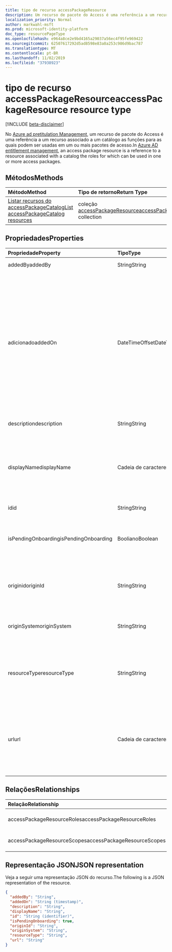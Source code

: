 ```yaml
---
title: tipo de recurso accessPackageResource
description: Um recurso de pacote do Access é uma referência a um recurso associado a um catálogo as funções para as quais podem ser usadas em um ou mais pacotes de acesso.
localization_priority: Normal
author: markwahl-msft
ms.prod: microsoft-identity-platform
doc_type: resourcePageType
ms.openlocfilehash: e964a8ce2e9bd4165a29037a56ec4f95fe969422
ms.sourcegitcommit: 62507617292d5ad8598e83a8a253c986d9bac787
ms.translationtype: MT
ms.contentlocale: pt-BR
ms.lasthandoff: 11/02/2019
ms.locfileid: "37938923"
---
```

# <a name="accesspackageresource-resource-type"></a><span data-ttu-id="74c8b-103">tipo de recurso accessPackageResource</span><span class="sxs-lookup"><span data-stu-id="74c8b-103">accessPackageResource resource type</span></span>

[!INCLUDE [beta-disclaimer](../../includes/beta-disclaimer.md)]

<span data-ttu-id="74c8b-104">No [Azure ad pretitulation Management](entitlementmanagement-root.md), um recurso de pacote do Access é uma referência a um recurso associado a um catálogo as funções para as quais podem ser usadas em um ou mais pacotes de acesso.</span><span class="sxs-lookup"><span data-stu-id="74c8b-104">In [Azure AD entitlement management](entitlementmanagement-root.md), an access package resource is a reference to a resource associated with a catalog the roles for which can be used in one or more access packages.</span></span>

## <a name="methods"></a><span data-ttu-id="74c8b-105">Métodos</span><span class="sxs-lookup"><span data-stu-id="74c8b-105">Methods</span></span>

| <span data-ttu-id="74c8b-106">Método</span><span class="sxs-lookup"><span data-stu-id="74c8b-106">Method</span></span>       | <span data-ttu-id="74c8b-107">Tipo de retorno</span><span class="sxs-lookup"><span data-stu-id="74c8b-107">Return Type</span></span> | <span data-ttu-id="74c8b-108">Descrição</span><span class="sxs-lookup"><span data-stu-id="74c8b-108">Description</span></span> |
|:-------------|:------------|:------------|
| [<span data-ttu-id="74c8b-109">Listar recursos do accessPackageCatalog</span><span class="sxs-lookup"><span data-stu-id="74c8b-109">List accessPackageCatalog resources</span></span>](../api/accesspackagecatalog-list-accesspackageresources.md) | <span data-ttu-id="74c8b-110">coleção [accessPackageResource](accesspackageresource.md)</span><span class="sxs-lookup"><span data-stu-id="74c8b-110">[accessPackageResource](accesspackageresource.md) collection</span></span> | <span data-ttu-id="74c8b-111">Recupere uma lista de objetos accesspackageresource.</span><span class="sxs-lookup"><span data-stu-id="74c8b-111">Retrieve a list of accesspackageresource objects.</span></span> |

## <a name="properties"></a><span data-ttu-id="74c8b-112">Propriedades</span><span class="sxs-lookup"><span data-stu-id="74c8b-112">Properties</span></span>

| <span data-ttu-id="74c8b-113">Propriedade</span><span class="sxs-lookup"><span data-stu-id="74c8b-113">Property</span></span>     | <span data-ttu-id="74c8b-114">Tipo</span><span class="sxs-lookup"><span data-stu-id="74c8b-114">Type</span></span>        | <span data-ttu-id="74c8b-115">Descrição</span><span class="sxs-lookup"><span data-stu-id="74c8b-115">Description</span></span> |
|:-------------|:------------|:------------|
|<span data-ttu-id="74c8b-116">addedBy</span><span class="sxs-lookup"><span data-stu-id="74c8b-116">addedBy</span></span>|<span data-ttu-id="74c8b-117">String</span><span class="sxs-lookup"><span data-stu-id="74c8b-117">String</span></span>|<span data-ttu-id="74c8b-118">Somente leitura.</span><span class="sxs-lookup"><span data-stu-id="74c8b-118">Read-only.</span></span>|
|<span data-ttu-id="74c8b-119">adicionado</span><span class="sxs-lookup"><span data-stu-id="74c8b-119">addedOn</span></span>|<span data-ttu-id="74c8b-120">DateTimeOffset</span><span class="sxs-lookup"><span data-stu-id="74c8b-120">DateTimeOffset</span></span>|<span data-ttu-id="74c8b-p101">O tipo Timestamp representa informações de data e hora usando o formato ISO 8601 e está sempre no horário UTC. Por exemplo, meia-noite em UTC no dia 1º de janeiro de 2014 teria esta aparência: `'2014-01-01T00:00:00Z'`</span><span class="sxs-lookup"><span data-stu-id="74c8b-p101">The Timestamp type represents date and time information using ISO 8601 format and is always in UTC time. For example, midnight UTC on Jan 1, 2014 would look like this: `'2014-01-01T00:00:00Z'`</span></span>|
|<span data-ttu-id="74c8b-123">description</span><span class="sxs-lookup"><span data-stu-id="74c8b-123">description</span></span>|<span data-ttu-id="74c8b-124">String</span><span class="sxs-lookup"><span data-stu-id="74c8b-124">String</span></span>|<span data-ttu-id="74c8b-125">Uma descrição do recurso.</span><span class="sxs-lookup"><span data-stu-id="74c8b-125">A description for the resource.</span></span>|
|<span data-ttu-id="74c8b-126">displayName</span><span class="sxs-lookup"><span data-stu-id="74c8b-126">displayName</span></span>|<span data-ttu-id="74c8b-127">Cadeia de caracteres</span><span class="sxs-lookup"><span data-stu-id="74c8b-127">String</span></span>|<span data-ttu-id="74c8b-128">O nome de exibição do recurso, como o nome do aplicativo, o nome do grupo ou o nome do site.</span><span class="sxs-lookup"><span data-stu-id="74c8b-128">The display name of the resource, such as the application name, group name or site name.</span></span>|
|<span data-ttu-id="74c8b-129">id</span><span class="sxs-lookup"><span data-stu-id="74c8b-129">id</span></span>|<span data-ttu-id="74c8b-130">String</span><span class="sxs-lookup"><span data-stu-id="74c8b-130">String</span></span>| <span data-ttu-id="74c8b-131">Somente leitura.</span><span class="sxs-lookup"><span data-stu-id="74c8b-131">Read-only.</span></span>|
|<span data-ttu-id="74c8b-132">isPendingOnboarding</span><span class="sxs-lookup"><span data-stu-id="74c8b-132">isPendingOnboarding</span></span>|<span data-ttu-id="74c8b-133">Booliano</span><span class="sxs-lookup"><span data-stu-id="74c8b-133">Boolean</span></span>|<span data-ttu-id="74c8b-134">True se o recurso ainda não está disponível para atribuição.</span><span class="sxs-lookup"><span data-stu-id="74c8b-134">True if the resource is not yet available for assignment.</span></span>|
|<span data-ttu-id="74c8b-135">originid</span><span class="sxs-lookup"><span data-stu-id="74c8b-135">originId</span></span>|<span data-ttu-id="74c8b-136">String</span><span class="sxs-lookup"><span data-stu-id="74c8b-136">String</span></span>|<span data-ttu-id="74c8b-137">O identificador exclusivo do recurso no sistema de origem.</span><span class="sxs-lookup"><span data-stu-id="74c8b-137">The unique identifier of the resource in the origin system.</span></span> |
|<span data-ttu-id="74c8b-138">originSystem</span><span class="sxs-lookup"><span data-stu-id="74c8b-138">originSystem</span></span>|<span data-ttu-id="74c8b-139">String</span><span class="sxs-lookup"><span data-stu-id="74c8b-139">String</span></span>|<span data-ttu-id="74c8b-140">O tipo do recurso no sistema de origem.</span><span class="sxs-lookup"><span data-stu-id="74c8b-140">The type of the resource in the origin system.</span></span>|
|<span data-ttu-id="74c8b-141">resourceType</span><span class="sxs-lookup"><span data-stu-id="74c8b-141">resourceType</span></span>|<span data-ttu-id="74c8b-142">String</span><span class="sxs-lookup"><span data-stu-id="74c8b-142">String</span></span>|<span data-ttu-id="74c8b-143">O tipo do recurso, como `Application` se ele é um aplicativo conectado ao Azure AD.</span><span class="sxs-lookup"><span data-stu-id="74c8b-143">The type of the resource, such as `Application` if it is an Azure AD connected application.</span></span>|
|<span data-ttu-id="74c8b-144">url</span><span class="sxs-lookup"><span data-stu-id="74c8b-144">url</span></span>|<span data-ttu-id="74c8b-145">Cadeia de caracteres</span><span class="sxs-lookup"><span data-stu-id="74c8b-145">String</span></span>|<span data-ttu-id="74c8b-146">Um localizador de recursos exclusivo para o recurso, como a URL para assinar um usuário em um aplicativo.</span><span class="sxs-lookup"><span data-stu-id="74c8b-146">A unique resource locator for the resource, such as the URL for signing a user into an application.</span></span>|

## <a name="relationships"></a><span data-ttu-id="74c8b-147">Relações</span><span class="sxs-lookup"><span data-stu-id="74c8b-147">Relationships</span></span>

| <span data-ttu-id="74c8b-148">Relação</span><span class="sxs-lookup"><span data-stu-id="74c8b-148">Relationship</span></span> | <span data-ttu-id="74c8b-149">Tipo</span><span class="sxs-lookup"><span data-stu-id="74c8b-149">Type</span></span>        | <span data-ttu-id="74c8b-150">Descrição</span><span class="sxs-lookup"><span data-stu-id="74c8b-150">Description</span></span> |
|:-------------|:------------|:------------|
|<span data-ttu-id="74c8b-151">accessPackageResourceRoles</span><span class="sxs-lookup"><span data-stu-id="74c8b-151">accessPackageResourceRoles</span></span>|<span data-ttu-id="74c8b-152">coleção [accessPackageResourceRole](accesspackageresourcerole.md)</span><span class="sxs-lookup"><span data-stu-id="74c8b-152">[accessPackageResourceRole](accesspackageresourcerole.md) collection</span></span>| <span data-ttu-id="74c8b-153">Somente leitura.</span><span class="sxs-lookup"><span data-stu-id="74c8b-153">Read-only.</span></span> <span data-ttu-id="74c8b-154">Anulável.</span><span class="sxs-lookup"><span data-stu-id="74c8b-154">Nullable.</span></span>|
|<span data-ttu-id="74c8b-155">accessPackageResourceScopes</span><span class="sxs-lookup"><span data-stu-id="74c8b-155">accessPackageResourceScopes</span></span>|<span data-ttu-id="74c8b-156">coleção [accessPackageResourceScope](accesspackageresourcescope.md)</span><span class="sxs-lookup"><span data-stu-id="74c8b-156">[accessPackageResourceScope](accesspackageresourcescope.md) collection</span></span>| <span data-ttu-id="74c8b-p103">Somente leitura. Anulável.</span><span class="sxs-lookup"><span data-stu-id="74c8b-p103">Read-only. Nullable.</span></span>|

## <a name="json-representation"></a><span data-ttu-id="74c8b-159">Representação JSON</span><span class="sxs-lookup"><span data-stu-id="74c8b-159">JSON representation</span></span>

<span data-ttu-id="74c8b-160">Veja a seguir uma representação JSON do recurso.</span><span class="sxs-lookup"><span data-stu-id="74c8b-160">The following is a JSON representation of the resource.</span></span>

<!-- {
  "blockType": "resource",
  "optionalProperties": [

  ],
  "@odata.type": "microsoft.graph.accessPackageResource",
  "baseType": "",
  "keyProperty": "id"
}-->

```json
{
  "addedBy": "String",
  "addedOn": "String (timestamp)",
  "description": "String",
  "displayName": "String",
  "id": "String (identifier)",
  "isPendingOnboarding": true,
  "originId": "String",
  "originSystem": "String",
  "resourceType": "String",
  "url": "String"
}
```

<!-- uuid: 16cd6b66-4b1a-43a1-adaf-3a886856ed98
2019-02-04 14:57:30 UTC -->
<!-- {
  "type": "#page.annotation",
  "description": "accessPackageResource resource",
  "keywords": "",
  "section": "documentation",
  "tocPath": ""
}-->
